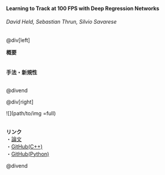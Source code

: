 #### Learning to Track at 100 FPS with Deep Regression Networks
###### David Held, Sebastian Thrun, Silvio Savarese

@div[left]

__概要__<br>
<br><br>
__手法・新規性__<br>
<br>


@divend

@div[right]

![](path/to/img =full)<br>
<br>

__リンク__<br>
・[論文](http://openaccess.thecvf.com/content_ICCV_2017/papers/Guo_Learning_Dynamic_Siamese_ICCV_2017_paper.pdf)<br>
・[GitHub(C++)](https://github.com/davheld/GOTURN)<br>
・[GitHub(Python)](https://github.com/nrupatunga/PY-GOTURN/)<br>

@divend